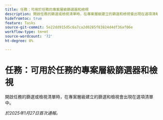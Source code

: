 ```yaml
---
title: 任務：可用於任務的專案層級篩選器和檢視
description: 開啟任務的篩選或檢視清單時，在專案層級建立的篩選和檢視會出現在選項清單中。
hidefromtoc: true
feature: Tasks
source-git-commit: 5e22dd915d5c6a7ca2d0285f83824d4df36af06e
workflow-type: tm+mt
source-wordcount: '72'
ht-degree: 0%

---
```


# 任務：可用於任務的專案層級篩選器和檢視

開啟任務的篩選或檢視清單時，在專案層級建立的篩選和檢視會出現在選項清單中。

_於2025年1月27日首次通報。_
